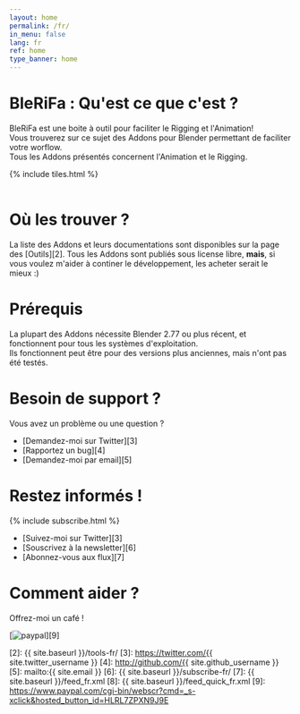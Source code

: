 ```yaml
---
layout: home
permalink: /fr/
in_menu: false
lang: fr
ref: home
type_banner: home
---
```


# BleRiFa : Qu'est ce que c'est ?
BleRiFa est une boite à outil pour faciliter le Rigging et l'Animation!  
Vous trouverez sur ce sujet des Addons pour Blender permettant de faciliter votre worflow.  
Tous les Addons présentés concernent l'Animation et le Rigging.  

{% include tiles.html %}  
<br/>

# Où les trouver ?
La liste des Addons et leurs documentations sont disponibles sur la page des [Outils][2].
Tous les Addons sont publiés sous license libre, **mais**, si vous voulez m'aider à continer le développement, les acheter serait le mieux :)

# Prérequis
La plupart des Addons nécessite Blender 2.77 ou plus récent, et fonctionnent pour tous les systèmes d'exploitation.  
Ils fonctionnent peut être pour des versions plus anciennes, mais n'ont pas été testés.

# Besoin de support ?
Vous avez un problème ou une question ?  

* [Demandez-moi sur Twitter][3]
* [Rapportez un bug][4]
* [Demandez-moi par email][5]

# Restez informés !
{% include subscribe.html  %}

* [Suivez-moi sur Twitter][3]
* [Souscrivez à la newsletter][6]
* [Abonnez-vous aux flux][7]

# Comment aider ?
Offrez-moi un café !  

[![paypal](https://www.paypalobjects.com/en_US/i/btn/btn_donateCC_LG.gif)][9]

[1]: {{site.base_url}}/tools-fr/
[2]: {{ site.baseurl }}/tools-fr/
[3]: https://twitter.com/{{ site.twitter_username }}
[4]: http://github.com/{{ site.github_username }}
[5]: mailto:{{ site.email }}
[6]: {{ site.baseurl }}/subscribe-fr/
[7]: {{ site.baseurl }}/feed_fr.xml
[8]: {{ site.baseurl }}/feed_quick_fr.xml
[9]: https://www.paypal.com/cgi-bin/webscr?cmd=_s-xclick&hosted_button_id=HLRL7ZPXN9J9E
